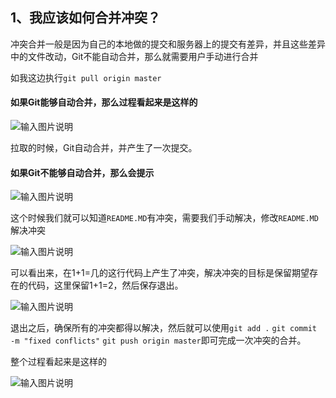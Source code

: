 ## 1、我应该如何合并冲突？

冲突合并一般是因为自己的本地做的提交和服务器上的提交有差异，并且这些差异中的文件改动，Git不能自动合并，那么就需要用户手动进行合并

如我这边执行`git pull origin master`

#### 如果Git能够自动合并，那么过程看起来是这样的

![输入图片说明](http://git.oschina.net/uploads/images/2016/0226/113507_cca8cd22_62561.gif "在这里输入图片标题")

拉取的时候，Git自动合并，并产生了一次提交。

#### 如果Git不能够自动合并，那么会提示

![输入图片说明](http://git.oschina.net/uploads/images/2016/0226/113621_dbc985b5_62561.png "在这里输入图片标题")

这个时候我们就可以知道`README.MD`有冲突，需要我们手动解决，修改`README.MD`解决冲突

![输入图片说明](http://git.oschina.net/uploads/images/2016/0226/113823_fffe18cf_62561.png "在这里输入图片标题")

可以看出来，在1+1=几的这行代码上产生了冲突，解决冲突的目标是保留期望存在的代码，这里保留1+1=2，然后保存退出。

![输入图片说明](http://git.oschina.net/uploads/images/2016/0226/114159_426b8d65_62561.png "在这里输入图片标题")

退出之后，确保所有的冲突都得以解决，然后就可以使用`git add .` `git commit -m "fixed conflicts"` `git push origin master`即可完成一次冲突的合并。

整个过程看起来是这样的

![输入图片说明](http://git.oschina.net/uploads/images/2016/0226/114058_429e8b54_62561.gif "在这里输入图片标题")